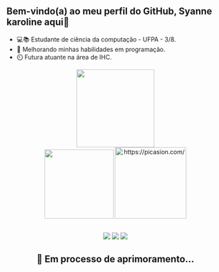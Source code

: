 ## Bem-vindo(a) ao meu perfil do GitHub, Syanne karoline aqui👋

- 💻📚 Estudante de ciência da computação - UFPA - 3/8.
- 🌱 Melhorando minhas habilidades em programação.
- ⏲️ Futura atuante na área de IHC.
  
<div align="center">
  <img height="180em" src="https://github-readme-stats.vercel.app/api?username=syannekaroline&show_icons=true&theme=react&include_all_commits=true&count_private=true&bg_color=1c1131&text_color=A9FEF7&title_color=FE428E&icon_color=CDB33F"/>
</div>

<div align="center">
 <img height="160em" src="https://github-readme-stats.vercel.app/api/top-langs/?username=syannekaroline&layout=compact&langs_count=7&theme=react&bg_color=1c1131&text_color=A9FEF7&title_color=FE428E&icon_color=CDB33F"/>
 <a href="https://picasion.com/"><img src="https://i.picasion.com/pic92/dd9a516e431197ed913a4819155f94fe.gif" width="165" height="165" border="0" alt="https://picasion.com/" /></</a>
</div>

  ##
  
<div align="center"> 
  <a href="https://instagram.com/syanne_karoline" target="_blank"><img src="https://img.shields.io/badge/-Instagram-%23E4405F?style=for-the-badge&logo=instagram&logoColor=white" target="_blank"></a>
  <a href="https://www.linkedin.com/in/syanne-tavares-040b31225" target="_blank"><img src="https://img.shields.io/badge/-LinkedIn-%230077B5?style=for-the-badge&logo=linkedin&logoColor=white" target="_blank"></a>
  <a href = "mailto:syannekaroline@gmail.com"><img src="https://img.shields.io/badge/-Gmail-%23333?style=for-the-badge&logo=gmail&logoColor=white" target="_blank"></a>
  
 ##  🧠 Em processo de aprimoramento...
</div>

